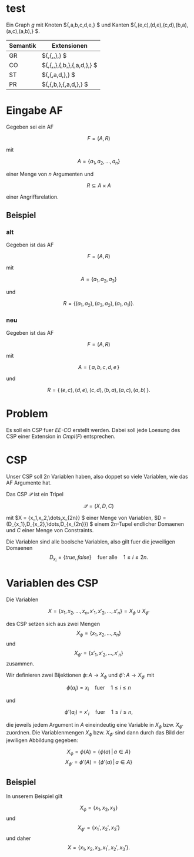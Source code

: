 

# test

Ein Graph
*g*
mit Knoten $\{\,a,b,c,d,e\,\} $
und Kanten $\{\,(e,c),(d,e),(c,d),(b,a),(a,c),(a,b)\,\} $.

Semantik | Extensionen
---------|------------
GR       | $\{\,\{\,\,\}\,\} $
CO       | $\{\,\{\,\,\},\{\,b\,\},\{\,a,d\,\}\,\} $
ST       | $\{\,\{\,a,d\,\}\,\} $
PR       | $\{\,\{\,b\,\},\{\,a,d\,\}\,\} $

# Eingabe AF

Gegeben sei ein AF

$$ F = (A,R) $$

mit

$$ A = \{a_1,a_2,\dots,a_n\} $$

einer Menge von $n$ Argumenten und

$$ R \subseteq A \times A $$

einer Angriffsrelation.

## Beispiel

### alt
Gegeben ist das AF

$$ F = (A,R) $$

mit

$$ A = \{a_1,a_2,a_3\} $$

und

$$ R = \{(a_1,a_2), (a_3,a_2), (a_1,a_1)\} .$$


### neu
Gegeben ist das AF

$$ F = (A,R) $$

mit

$$ A = \{\,a,b,c,d,e\,\} $$

und

$$ R = \{\,(e,c),(d,e),(c,d),(b,a),(a,c),(a,b)\,\} .$$


# Problem

Es soll ein CSP fuer *EE-CO* erstellt werden. Dabei soll jede
Loesung des CSP einer Extension in $Cmpl(F)$ entsprechen.

# CSP

Unser CSP soll $2n$ Variablen haben, also doppet so viele Variablen,
wie das AF Argumente hat.

Das CSP $\mathscr{P}$ ist ein Tripel

$$ \mathscr{P} = (X,D,C) $$

mit $X = \{x_1,x_2,\dots,x_{2n}\} $ einer Menge von Variablen, 
$D = (D_{x_1},D_{x_2},\dots,D_{x_{2n}}) $ einem $2n$-Tupel endlicher Domaenen und
$C$ einer Menge von Constraints. 

Die Variablen sind alle boolsche Variablen, also gilt fuer die jeweiligen Domaenen
$$ D_{x_i} = \{true, false\} \quad\text{fuer alle}\quad 1\leq i \leq 2n .$$

# Variablen des CSP

Die Variablen

$$ X  = \{x_1,x_2,\dots,x_n,x'_1,x'_2,\dots,x'_n\} = X_{\phi} \cup X_{\phi'} $$ 

des CSP setzen sich aus zwei Mengen $$X_{\phi} = \{x_1,x_2,\dots,x_n\}
$$ und $$X_{\phi'} = \{x'_1,x'_2,\dots,x'_n\} $$ zusammen.

Wir definieren zwei Bijektionen $\phi \colon A \to X_{\phi}$ und $\phi'
\colon A \to X_{\phi'}$ mit

$$ \phi(a_i) = x_i \quad \text{fuer} \quad 1 \leq i \leq  n $$

und

$$ \phi'(a_i) = x'_i \quad \text{fuer} \quad 1 \leq i \leq  n,$$

die jeweils jedem Argument in $A$ eineindeutig eine Variable in
$X_{\phi}$ bzw. $X_{\phi'}$ zuordnen. Die Variablenmengen $X_{\phi}$
bzw. $X_{\phi'}$ sind dann durch das Bild der jewiligen Abbildung gegeben:

$$ X_{\phi}  = \phi(A) = \{ \phi(a) \,|\, a \in A \} $$ 
$$ X_{\phi'}  = \phi'(A) = \{ \phi'(a) \,|\, a \in A \} $$ 


## Beispiel

In unserem Beispiel gilt

$$ X_{\phi} = \{x_1,x_2,x_3\} $$
und
$$ X_{\phi'} = \{x_1',x_2',x_3'\}$$
und daher
$$ X = \{x_1,x_2,x_3,x_1',x_2',x_3'\}.$$


